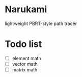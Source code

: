 # Narukami
lightweight PBRT-style path tracer

# Todo list
 -[ ] element math 
 -[ ] vector math
 -[ ] matrix math
